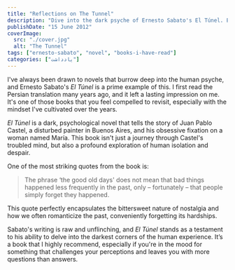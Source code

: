 ```yaml
---
title: "Reflections on The Tunnel"
description: "Dive into the dark psyche of Ernesto Sabato's El Túnel. Explore obsession, isolation, and profound reflections on human nature."
publishDate: "15 June 2012"
coverImage:
  src: "./cover.jpg"
  alt: "The Tunnel"
tags: ["ernesto-sabato", "novel", "books-i-have-read"]
categories: ["یادداشت"]
---
```


I've always been drawn to novels that burrow deep into the human psyche, and Ernesto Sabato's *El Túnel* is a prime example of this. I first read the Persian translation many years ago, and it left a lasting impression on me. It's one of those books that you feel compelled to revisit, especially with the mindset I've cultivated over the years.

*El Túnel* is a dark, psychological novel that tells the story of Juan Pablo Castel, a disturbed painter in Buenos Aires, and his obsessive fixation on a woman named María. This book isn't just a journey through Castel's troubled mind, but also a profound exploration of human isolation and despair.

One of the most striking quotes from the book is:

> The phrase ‘the good old days' does not mean that bad things happened less frequently in the past, only – fortunately – that people simply forget they happened.

This quote perfectly encapsulates the bittersweet nature of nostalgia and how we often romanticize the past, conveniently forgetting its hardships.

Sabato's writing is raw and unflinching, and *El Túnel* stands as a testament to his ability to delve into the darkest corners of the human experience. It’s a book that I highly recommend, especially if you're in the mood for something that challenges your perceptions and leaves you with more questions than answers.
